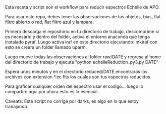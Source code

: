 Esta receta y script son el workflow para reducir espectros Echelle de APO.

Para usar este repo, debes tener las observaciones de tus objetos, bias, flat filtro abierto o red, flat filtro azul y lampara.

Primero descarga el repositorio en tu directorio de trabajo, descomprime si es necesario y dentro del folder, activa el entorno anaconda que tenga instalado pyraf.
Luego activa iraf en este directorio
ejecutando: mkiraf
con esto se creara un folder llamado uparm.

Luego mueve todas las observaciones al folder raw/DATE
y regresa al home del directorio de trabajo y ejecuta "python echelleReduction_py3.py DATE"

Espera unos minutos y en el directorio reduced/DATE encontraras los archivos con extension *.ec.fits los cuales son tus espectros reducidos.

Para graficar cualquier orden del espectro usar el codigo... luego lo compartire aqui por ahora esto es lo esencial.


Caveats:
Este script no corrige por darks, es algo en lo que estoy trabajando.
